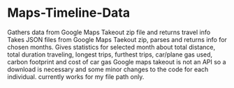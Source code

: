 # Maps-Timeline-Data
Gathers data from Google Maps Takeout zip file and returns travel info
Takes JSON files from Google Maps Taekout zip, parses and returns info for chosen months. 
Gives statistics for selected month about total distance, total duration traveling, longest trips, furthest trips, car/plane gas used, carbon footprint and cost of car gas
Google maps takeout is not an API so a download is necessary and some minor changes to the code for each individual. currently works for my file path only.
